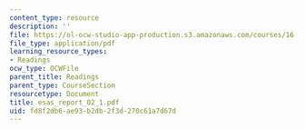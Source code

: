 ```yaml
---
content_type: resource
description: ''
file: https://ol-ocw-studio-app-production.s3.amazonaws.com/courses/16-423j-aerospace-biomedical-and-life-support-engineering-spring-2006/fd8f2db6ae93b2db2f3d270c61a7d67d_esas_report_02_1.pdf
file_type: application/pdf
learning_resource_types:
- Readings
ocw_type: OCWFile
parent_title: Readings
parent_type: CourseSection
resourcetype: Document
title: esas_report_02_1.pdf
uid: fd8f2db6-ae93-b2db-2f3d-270c61a7d67d
---
```

